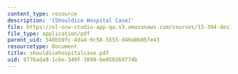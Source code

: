 ```yaml
---
content_type: resource
description: '[Shouldice Hospital Case]'
file: https://ol-ocw-studio-app-qa.s3.amazonaws.com/courses/15-394-designing-and-leading-the-entrepreneurial-organization-spring-2003/9776ada91c6e349f3899be058269774b_shouldicehospitalcase.pdf
file_type: application/pdf
parent_uid: 548b59fc-4da4-9c58-5555-d49a0b05fe43
resourcetype: Document
title: shouldicehospitalcase.pdf
uid: 9776ada9-1c6e-349f-3899-be058269774b
---
```

